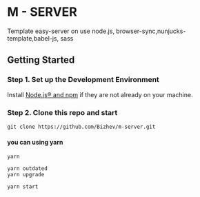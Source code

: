 # M - SERVER

Template easy-server on use  node.js, browser-sync,nunjucks-template,babel-js, sass

## Getting Started

### Step 1. Set up the Development Environment

Install [Node.js® and npm](https://nodejs.org/en/download/) if they are not already on your machine.

### Step 2. Clone this repo and start

`git clone https://github.com/Bizhev/m-server.git`

#### you can using yarn
```
yarn

yarn outdated
yarn upgrade

yarn start
```
